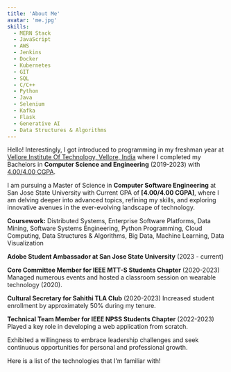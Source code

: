 ```yaml
---
title: 'About Me'
avatar: 'me.jpg'
skills:
  - MERN Stack
  - JavaScript
  - AWS
  - Jenkins
  - Docker
  - Kubernetes
  - GIT
  - SQL
  - C/C++
  - Python
  - Java
  - Selenium
  - Kafka
  - Flask
  - Generative AI
  - Data Structures & Algorithms
---
```


Hello! Interestingly, I got introduced to programming in my freshman year at [Vellore Institute Of Technology,  Vellore, India](https://vit.ac.in/) where I completed my Bachelors in **Computer Science and Engineering** (2019-2023) with [4.00/4.00 CGPA](https://drive.google.com/file/d/1YsTgQeQ4-lW6GvF1s28NtSpwkUm6SKMX/view?usp=sharing).

I am pursuing a Master of Science in **Computer Software Engineering** at San Jose State University with Current GPA of  **[4.00/4.00 CGPA]**, where I am delving deeper into advanced topics, refining my skills, and exploring innovative avenues in the ever-evolving landscape of technology. 

**Coursework:** Distributed Systems, Enterprise Software Platforms, Data Mining, Software Systems Engineering, Python Programming, Cloud Computing, Data Structures & Algorithms, Big Data, Machine Learning, Data Visualization


**Adobe Student Ambassador at San Jose State University** (2023 - current)

**Core Committee Member for IEEE MTT-S Students Chapter** (2020-2023)
Managed numerous events and hosted a classroom session on wearable technology (2020).

**Cultural Secretary for Sahithi TLA Club** (2020-2023)
Increased student enrollment by approximately 50% during my tenure.

**Technical Team Member for IEEE NPSS Students Chapter** (2022-2023)
Played a key role in developing a web application from scratch.

Exhibited a willingness to embrace leadership challenges and seek continuous opportunities for personal and professional growth.


Here is a list of the technologies that I'm familiar with!
